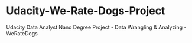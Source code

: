 # Udacity-We-Rate-Dogs-Project
Udacity Data Analyst Nano Degree Project - Data Wrangling &amp; Analyzing - WeRateDogs
